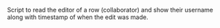 Script to read the editor of a row (collaborator) and show their username along with timestamp of when the edit was made.
